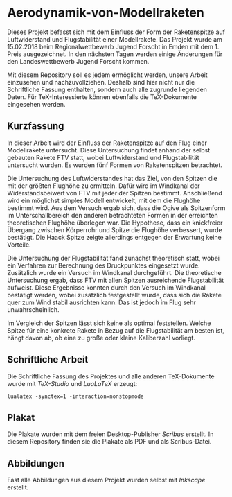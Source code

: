 # Aerodynamik-von-Modellraketen
Dieses Projekt befasst sich mit dem Einfluss der Form der Raketenspitze auf Luftwiderstand und Flugstabilität einer Modellrakete. Das Projekt wurde am 15.02.2018 beim Regionalwettbewerb Jugend Forscht in Emden mit dem 1. Preis ausgezeichnet. In den nächsten Tagen werden einige Änderungen für den Landeswettbewerb Jugend Forscht kommen.

Mit diesem Repository soll es jedem ermöglicht werden, unsere Arbeit einzusehen und nachzuvollziehen. Deshalb sind hier nicht nur die Schriftliche Fassung enthalten, sondern auch alle zugrunde liegenden Daten. Für TeX-Interessierte können ebenfalls die TeX-Dokumente eingesehen werden.

## Kurzfassung
In dieser Arbeit wird der Einfluss der Raketenspitze auf den Flug einer Modellrakete untersucht. Diese Untersuchung findet anhand der selbst gebauten Rakete FTV statt, wobei Luftwiderstand und Flugstabilität untersucht wurden. Es wurden fünf Formen von Raketenspitzen betrachtet.
	
Die Untersuchung des Luftwiderstandes hat das Ziel, von den Spitzen die mit der größten Flughöhe zu ermitteln. Dafür wird im Windkanal der Widerstandsbeiwert von FTV mit jeder der Spitzen bestimmt. Anschließend wird ein möglichst simples Modell entwickelt, mit dem die Flughöhe bestimmt wird. 
Aus dem Versuch ergab sich, dass die Ogive als Spitzenform im Unterschallbereich den anderen betrachteten Formen in der erreichten theoretischen Flughöhe überlegen war. Die Hypothese, dass ein knickfreier Übergang zwischen Körperrohr und Spitze die Flughöhe verbessert, wurde bestätigt. Die Haack Spitze zeigte allerdings entgegen der Erwartung keine Vorteile.  
	
Die Untersuchung der Flugstabilität fand zunächst theoretisch statt, wobei ein Verfahren zur Berechnung des Druckpunktes eingesetzt wurde. Zusätzlich wurde ein Versuch im Windkanal durchgeführt.
Die theoretische Untersuchung ergab, dass FTV mit allen Spitzen ausreichende Flugstabilität aufweist. Diese Ergebnisse konnten durch den Versuch im Windkanal bestätigt werden, wobei zusätzlich festgestellt wurde, dass sich die Rakete quer zum Wind stabil ausrichten kann. Das ist jedoch im Flug sehr unwahrscheinlich.
	
Im Vergleich der Spitzen lässt sich keine als optimal feststellen. Welche Spitze für eine konkrete Rakete in Bezug auf die Flugstabilität am besten ist, hängt davon ab, ob eine zu große oder kleine Kaliberzahl vorliegt.

## Schriftliche Arbeit
Die Schriftliche Fassung des Projektes und alle anderen TeX-Dokumente wurde mit _TeX-Studio_ und _LuaLaTeX_ erzeugt:

`lualatex -synctex=1 -interaction=nonstopmode`

## Plakat
Die Plakate wurden mit dem freien Desktop-Publisher _Scribus_ erstellt. In diesem Repository finden sie die Plakate als PDF und als Scribus-Datei.

## Abbildungen
Fast alle Abbildungen aus diesem Projekt wurden selbst mit _Inkscape_ erstellt. 
